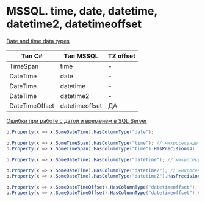 # MSSQL. time, date, datetime, datetime2, datetimeoffset

[Date and time data types](https://learn.microsoft.com/en-us/sql/t-sql/functions/date-and-time-data-types-and-functions-transact-sql#DateandTimeDataTypes)

| Тип C#         | Тип MSSQL      | TZ offset |
|----------------|----------------|-----------|
| TimeSpan       | time           | -         |
| DateTime       | date           | -         | 
| DateTime       | datetime       | -         | 
| DateTime       | datetime2      | -         | 
| DateTimeOffset | datetimeoffset | ДА        | 

[Ошибки при работе с датой и временем в SQL Server](https://habr.com/ru/companies/otus/articles/487774/)

```csharp
b.Property(x => x.SomeDateTime).HasColumnType("date");

b.Property(x => x.SomeTimeSpan).HasColumnType("time"); // микросекунды 7 знаков
b.Property(x => x.SomeTimeSpan).HasColumnType("time").HasPrecision(4); // микросекунды от 0 до 7 знаков

b.Property(x => x.SomeDateTime).HasColumnType("datetime"); // микросекунды 3 знака

b.Property(x => x.SomeDateTime).HasColumnType("datetime2"); // микросекунды 7 знаков
b.Property(x => x.SomeDateTime).HasColumnType("datetime2").HasPrecision(5); // микросекунды от 0 до 7 знаков

b.Property(x => x.SomeDateTimeOffset).HasColumnType("datetimeoffset"); // микросекунды 7 знаков
b.Property(x => x.SomeDateTimeOffset).HasColumnType("datetimeoffset").HasPrecision(8); // микросекунды от 0 до 7 знаков
```
